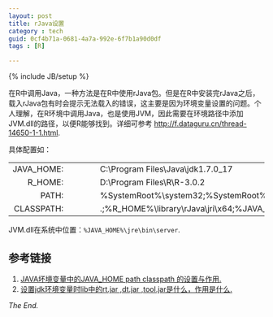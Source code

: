 ```yaml
---
layout: post
title: rJava设置
category : tech
guid: 0cf4b71a-0681-4a7a-992e-6f7b1a90d0df
tags : [R]

---
```

{% include JB/setup %}


在R中调用Java，一种方法是在R中使用rJava包。但是在R中安装完rJava之后，载入rJava包有时会提示无法载入的错误，这主要是因为环境变量设置的问题。个人理解，在R环境中调用Java，也是使用JVM，因此需要在环境路径中添加JVM.dll的路径，以便R能够找到。详细可参考
<http://f.dataguru.cn/thread-14650-1-1.html>.

具体配置如：
<div>
<table cellpadding="10" cellspacing="10">
<tbody><tr><td style="text-align:right">JAVA_HOME:</td><td>
<div style="width:40px"></div>
</td><td>C:\Program Files\Java\jdk1.7.0_17</td></tr><tr><td style="text-align:right">R_HOME:</td><td>
<div style="width:40px"></div>
</td><td>D:\Program Files\R\R-3.0.2</td></tr><tr><td style="text-align:right">PATH:</td><td>
<div style="width:40px"></div>
</td><td>%SystemRoot%\system32;%SystemRoot%;%JAVA_HOME%\bin;%JAVA_HOME%\jre\bin\server;%R_HOME%\bin\x64</td></tr><tr><td style="text-align:right">CLASSPATH:</td><td>
<div style="width:40px"></div>
</td><td>.;%R_HOME%\library\rJava\jri\x64;%JAVA_HOME%\lib;%JAVA_HOME%\lib\dt.jar;%JAVA_HOME%\lib\tools.jar</td></tr></tbody>
</table>
</div>

JVM.dll在系统中位置：`%JAVA_HOME%\jre\bin\server`.


## 参考链接
1. [JAVA坏境变量中的JAVA_HOME path classpath 的设置与作用.](http://www.cnblogs.com/kevinlocn/archive/2009/10/12/1581855.html)
2. [设置jdk环境变量时lib中的rt.jar ,dt.jar ,tool.jar是什么，作用是什么.](http://www.cnblogs.com/beibei11/archive/2013/01/24/2875717.html)


*The End.*
